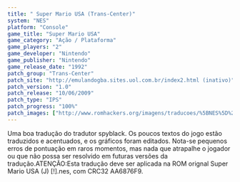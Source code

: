```yaml
---
title: " Super Mario USA (Trans-Center)"
system: "NES"
platform: "Console"
game_title: "Super Mario USA"
game_category: "Ação / Plataforma"
game_players: "2"
game_developer: "Nintendo"
game_publisher: "Nintendo"
game_release_date: "1992"
patch_group: "Trans-Center"
patch_site: "http://emulandogba.sites.uol.com.br/index2.html (inativo)"
patch_version: "1.0"
patch_release: "10/06/2009"
patch_type: "IPS"
patch_progress: "100%"
patch_images: ["http://www.romhackers.org/imagens/traducoes/%5BNES%5D%20Super%20Mario%20USA%20-%20Trans-Center%20-%201.png","http://www.romhackers.org/imagens/traducoes/%5BNES%5D%20Super%20Mario%20USA%20-%20Trans-Center%20-%202.png","http://www.romhackers.org/imagens/traducoes/%5BNES%5D%20Super%20Mario%20USA%20-%20Trans-Center%20-%203.png"]
---
```

Uma boa tradução do tradutor spyblack. Os poucos textos do jogo estão traduzidos e acentuados, e os gráficos foram editados. Nota-se pequenos erros de pontuação em raros momentos, mas nada que atrapalhe o jogador ou que não possa ser resolvido em futuras versões da tradução.ATENÇÃO:Esta tradução deve ser aplicada na ROM orignal Super Mario USA (J) [!].nes, com CRC32 AA6876F9.
